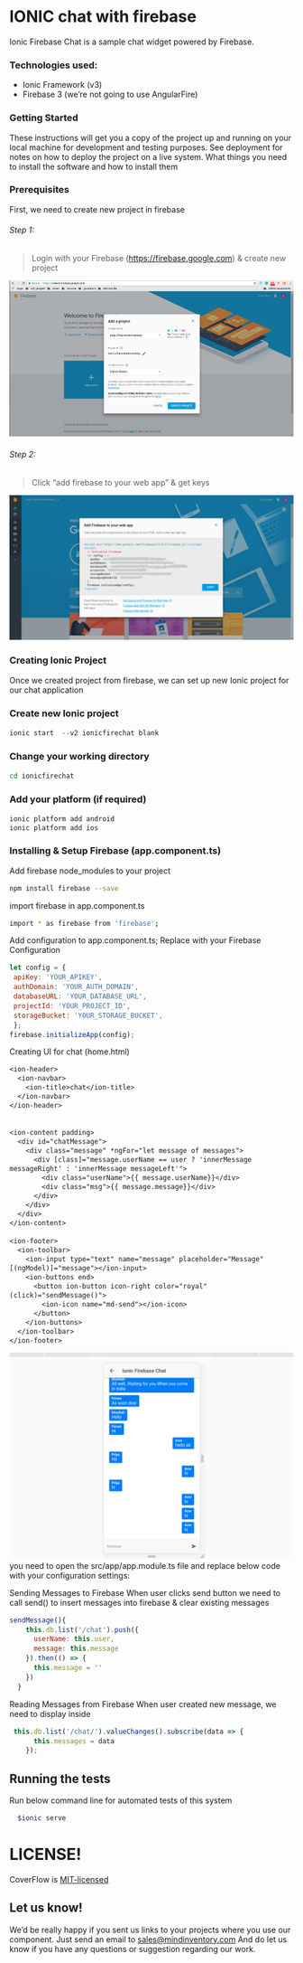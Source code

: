 # IONIC chat with firebase

Ionic Firebase Chat is a sample chat widget powered by Firebase.

### Technologies used:

* Ionic Framework (v3)
* Firebase 3 (we’re not going to use AngularFire)

### Getting Started

These instructions will get you a copy of the project up and running on your local machine for development and testing purposes. See deployment for notes on how to deploy the project on a live system.
What things you need to install the software and how to install them 

### Prerequisites

First, we need to create new project in firebase

###### Step 1: 

> Login with your Firebase (https://firebase.google.com) & create new project


![alt text](./src/assets/imgs/fire-scrreen.png)

###### Step 2: 

> Click “add firebase to your web app” & get keys

![alt text](./src/assets/imgs/key_info.png)


### Creating Ionic Project

Once we created project from firebase, we can set up new Ionic project for our chat application

### Create new Ionic project
```javascript
ionic start  --v2 ionicfirechat blank
```

### Change your working directory

```bash
cd ionicfirechat
```

### Add your platform (if required)
```
ionic platform add android
ionic platform add ios
```

### Installing & Setup Firebase (app.component.ts)

Add firebase node_modules to your project

```bash
npm install firebase --save
```

import firebase in app.component.ts
```bash
import * as firebase from 'firebase';
```


Add configuration to app.component.ts; Replace with your Firebase Configuration

```javascript
let config = {
 apiKey: 'YOUR_APIKEY',
 authDomain: 'YOUR_AUTH_DOMAIN',
 databaseURL: 'YOUR_DATABASE_URL',
 projectId: 'YOUR_PROJECT_ID',
 storageBucket: 'YOUR_STORAGE_BUCKET',
 };
firebase.initializeApp(config);
```
Creating UI for chat (home.html)

```
<ion-header>
  <ion-navbar>
    <ion-title>chat</ion-title>
  </ion-navbar>
</ion-header>


<ion-content padding>
  <div id="chatMessage">
    <div class="message" *ngFor="let message of messages">
      <div [class]="message.userName == user ? 'innerMessage messageRight' : 'innerMessage messageLeft'">
        <div class="userName">{{ message.userName}}</div>
        <div class="msg">{{ message.message}}</div>
      </div>
    </div>
  </div>
</ion-content>

<ion-footer>
  <ion-toolbar>
    <ion-input type="text" name="message" placeholder="Message" [(ngModel)]="message"></ion-input>
    <ion-buttons end>
      <button ion-button icon-right color="royal" (click)="sendMessage()">
        <ion-icon name="md-send"></ion-icon>
      </button>
    </ion-buttons>
  </ion-toolbar>
</ion-footer>
```

![alt text](./src/assets/imgs/CahtScreen.png)
you need to open the src/app/app.module.ts file and replace below code with your configuration settings:



Sending Messages to Firebase
When user clicks send button we need to call send() to insert messages into firebase & clear existing messages
```javascript
sendMessage(){
    this.db.list('/chat').push({
      userName: this.user,
      message: this.message
    }).then(() => {
      this.message = ''
    })
  }

```

Reading Messages from Firebase
   When user created new message, we need to display inside <ion-content>
   

```javascript
 this.db.list('/chat/').valueChanges().subscribe(data => {
      this.messages = data
    });

```
    
## Running the tests

Run below command line for automated tests of this system

```bash
  $ionic serve
```


# LICENSE!

CoverFlow is [MIT-licensed](https://github.com/mindinventory1/chat-with-firebase/blob/master/LICENSE)

## Let us know!
We’d be really happy if you sent us links to your projects where you use our component. Just send an email to sales@mindinventory.com And do let us know if you have any questions or suggestion regarding our work.

